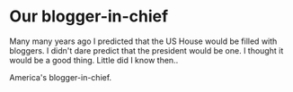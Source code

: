 # Our blogger-in-chief
Many many years ago I predicted that the US House would be filled with bloggers. I didn't dare predict that the president would be one. I thought it would be a good thing. Little did I know then..

America's blogger-in-chief. 

